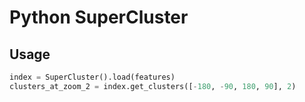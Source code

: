 # Python SuperCluster

## Usage
```python
index = SuperCluster().load(features)
clusters_at_zoom_2 = index.get_clusters([-180, -90, 180, 90], 2)
  ```
